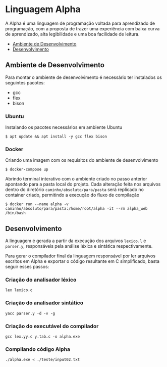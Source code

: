 # Linguagem Alpha

A Alpha é uma linguagem de programação voltada para aprendizado de programação, com a proposta de trazer uma experiência com baixa curva de aprendizado, alta legibilidade e uma boa facilidade de leitura.

- [Ambiente de Desenvolvimento](#ambiente-de-desenvolvimento)
- [Desenvolvimento](#desenvolvimento)

## Ambiente de Desenvolvimento

Para montar o ambiente de desenvolvimento é necessário ter instalados os seguintes pacotes:
- gcc 
- flex 
- bison

### Ubuntu

Instalando os pacotes necessários em ambiente Ubuntu
```
$ apt update && apt install -y gcc flex bison
```

### Docker

Criando uma imagem com os requisitos do ambiente de desenvolvimento

```
$ docker-compose up
```

Abrindo terminal interativo com o ambiente criado no passo anterior apontando para a pasta local do projeto. Cada alteração feita nos arquivos dentro do diretório `caminho/absoluto/para/pasta` será replicado no container criado, permitindo a execução do fluxo de compilação

```
$ docker run --name alpha -v caminho/absoluto/para/pasta:/home/root/alpha -it --rm alpha_web  /bin/bash
```

## Desenvolvimento

A linguagem é gerada a partir da execução dos arquivos `lexico.l` e `parser.y`, responsáveis pela análise léxica e sintática respectivamente.

Para gerar o compilador final da linguagem responsável por ler arquivos escritos em Alpha e exportar o código resultante em C simplificado, basta seguir esses passos:

### Criação do analisador léxico

```
lex lexico.c
```

### Criação do analisador sintático

```
yacc parser.y -d -v -g
```

### Criação do executável do compilador 
 
```
gcc lex.yy.c y.tab.c -o alpha.exe
```

### Compilando código Alpha

```
./alpha.exe < ./teste/input02.txt
```
